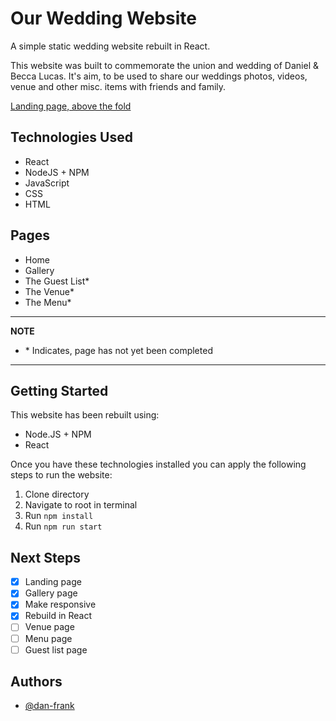 # Our Wedding Website

A simple static wedding website rebuilt in React.

This website was built to commemorate the union and wedding of Daniel &amp; Becca Lucas.
It's aim, to be used to share our weddings photos, videos, venue and other misc. items with friends and family.

[Landing page, above the fold](README/above-the-fold.png)

## Technologies Used

- React
- NodeJS + NPM
- JavaScript
- CSS
- HTML

## Pages

- Home
- Gallery
- The Guest List\*
- The Venue\*
- The Menu\*

---

**NOTE**

- \* Indicates, page has not yet been completed

---

## Getting Started

This website has been rebuilt using:

- Node.JS + NPM
- React

Once you have these technologies installed you can apply the following steps to run the website:

1. Clone directory
1. Navigate to root in terminal
1. Run `npm install`
1. Run `npm run start`

## Next Steps

- [x] Landing page
- [x] Gallery page
- [x] Make responsive
- [x] Rebuild in React
- [ ] Venue page
- [ ] Menu page
- [ ] Guest list page

## Authors

- [@dan-frank](https://github.com/dan-frank)
